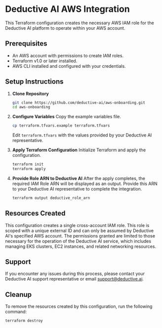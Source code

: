 # Deductive AI AWS Integration

This Terraform configuration creates the necessary AWS IAM role for the Deductive AI platform to operate within your AWS account.

## Prerequisites

- An AWS account with permissions to create IAM roles.
- Terraform v1.0 or later installed.
- AWS CLI installed and configured with your credentials.

## Setup Instructions

1.  **Clone Repository**
    ```bash
    git clone https://github.com/deductive-ai/aws-onboarding.git
    cd aws-onboarding
    ```

2.  **Configure Variables**
    Copy the example variables file.
    ```bash
    cp terraform.tfvars.example terraform.tfvars
    ```
    Edit `terraform.tfvars` with the values provided by your Deductive AI representative.

3.  **Apply Terraform Configuration**
    Initialize Terraform and apply the configuration.
    ```bash
    terraform init
    terraform apply
    ```

4.  **Provide Role ARN to Deductive AI**
    After the apply completes, the required IAM Role ARN will be displayed as an output. Provide this ARN to your Deductive AI representative to complete the integration.
    ```bash
    terraform output deductive_role_arn
    ```

## Resources Created

This configuration creates a single cross-account IAM role. This role is scoped with a unique external ID and can only be assumed by Deductive AI's specified AWS account. The permissions granted are limited to those necessary for the operation of the Deductive AI service, which includes managing EKS clusters, EC2 instances, and related networking resources.

## Support

If you encounter any issues during this process, please contact your Deductive AI support representative or email support@deductive.ai.

## Cleanup

To remove the resources created by this configuration, run the following command:
```bash
terraform destroy
``` 